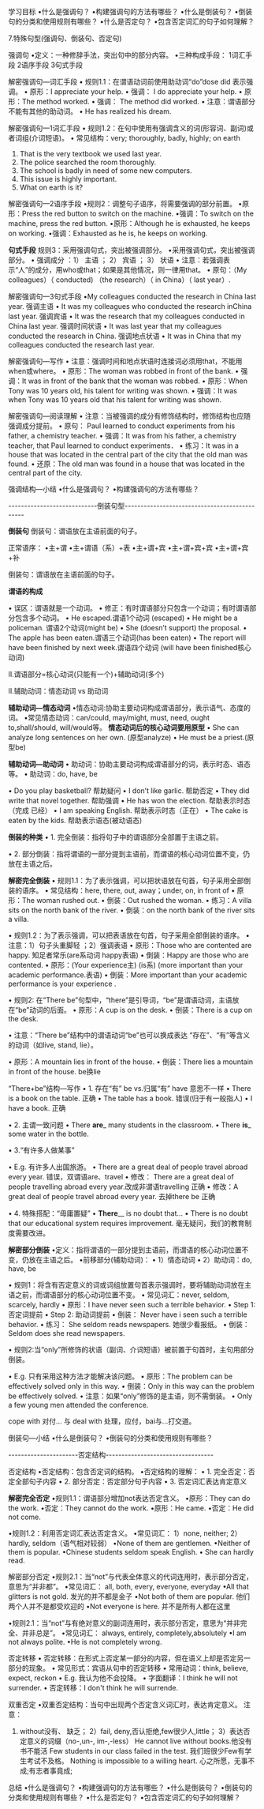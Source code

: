 


学习目标 
•什么是强调句？ 
•构建强调句的方法有哪些？ 
•什么是倒装句？ 
•倒装句的分类和使用规则有哪些？
 •什么是否定句？ 
 •包含否定词汇的句子如何理解？

7.特殊句型(强调句、倒装句、否定句)

强调句 
•定义：一种修辞手法，突出句中的部分内容。
 •三种构成手段：
1词汇手段
2语序手段
3句式手段

解密强调句—词汇手段 
• 规则1.1：在谓语动词前使用助动词“do”dose did 表示强调。
 • 原形：I appreciate your help. 
 • 强调： I do appreciate your help. 
 • 原形：The method worked. 
 • 强调： The method  did worked. 
 • 注意：谓语部分不能有其他的助动词。
  • He has realized his dream. 


解密强调句—1词汇手段 
• 规则1.2：在句中使用有强调含义的词(形容词、副词)或者词组(介词短语)。 
• 常见结构：very; thoroughly, badly, highly; on earth

1. That is the very textbook we used last year.
2. The police searched the room thoroughly.
3. The school is badly in need of some new computers.
4. This issue is highly important.
5. What on earth is it? 


解密强调句—2语序手段 
•规则2：调整句子语序，将需要强调的部分前置。 
•原形：Press the red button to switch on the machine. 
•强调：To switch on the machine, press the red button. 
•原形：Although he is exhausted, he keeps on working. 
•强调：Exhausted as he is, he keeps on working. 



**句式手段**
规则3：采用强调句式，突出被强调部分。 
•采用强调句式，突出被强调部分。 
• 强调成分
：1） 主语
； 2） 宾语
； 3） 状语
• 注意：若强调表示“人”的成分，用who或that；如果是其他情况，则一律用that。 
• 原句：（My colleagues）（ conducted) （the research）（ in China）（ last year）.




解密强调句—3句式手段 
•My colleagues conducted the research in China last year.
强调主语 • It was my colleagues who conducted the research inChina last year.
强调宾语 • It was the research that my colleagues conducted in China last year. 
强调时间状语 • It was last year that my colleagues conducted the research in China. 
强调地点状语 • It was in China that my colleagues conducted the  research last year. 







解密强调句—写作 
• 注意：强调时间和地点状语时连接词必须用that，不能用when或where。 
• 原形：The woman was robbed in front of the bank. 
• 强调：It was in front of the bank that the woman was robbed. 
• 原形：When Tony was 10 years old, his talent for writing was shown. 
• 强调：It was when Tony was 10 years old that his talent for writing was shown. 






解密强调句—阅读理解 
• 注意：当被强调的成分有修饰结构时，修饰结构也应随强调成分提前。
 • 原句： Paul learned to conduct experiments from his father, a chemistry teacher. 
 • 强调：It was from his father, a chemistry teacher, that Paul learned to conduct experiments． 
• 练习：It was in a house that was located in the central part of the city that the old man was found. 
• 还原：The old man was found in a house that was located in the central part of the city. 


强调结构—小结 
•什么是强调句？ 
•构建强调句的方法有哪些？





----------------------------倒装句型----------------------------------------------

**倒装句** 
倒装句：谓语放在主语前面的句子。

正常语序： 
•主+谓 
•主+谓语（系）+表 
•主+谓+宾 
•主+谓+宾+宾 
•主+谓+宾+补

倒装句：谓语放在主语前面的句子。

**谓语的构成** 


• 误区：谓语就是一个动词。 
• 修正：有时谓语部分只包含一个动词；有时谓语部分包含多个动词。 
• He escaped.谓语1个动词 (escaped)
• He might be a policeman. 谓语2个动词(might be)
• She (doesn’t support) the proposal. 
• The apple has been eaten.谓语三个动词(has been eaten) 
• The report will have been finished by next week.谓语四个动词 (will have been finished核心动词)



II.谓语部分=核心动词(只能有一个)+辅助动词(多个)

II.辅助动词：情态动词 vs 助动词



**辅助动词—情态动词** 
•情态动词:协助主要动词构成谓语部分，表示语气、态度的词。 
•常见情态动词：can/could, may/might, must, need, ought to,shall/should, will/would等。 
**情态动词后的核心动词要用原型**
• She can analyze long sentences on her own. (原型analyze)
• He must be a priest.(原型be)


**辅助动词—助动词** 
• 助动词：协助主要动词构成谓语部分的词，表示时态、语态等。 
• 助动词：do, have, be

• Do you play basketball? 帮助疑问
• I don’t like garlic. 帮助否定
• They did write that novel together. 帮助强调
• He has won the election. 帮助表示时态（完成 已经）
• I am speaking English. 帮助表示时态（正在）
• The cake is eaten by the kids. 帮助表示语态(被动语态)



**倒装的种类** 
• 1. 完全倒装：指将句子中的谓语部分全部置于主语之前。 

• 2. 部分倒装：指将谓语的一部分提到主语前，而谓语的核心动词位置不变，仍放在主语之后。



**解密完全倒装** 
• 规则1.1：为了表示强调，可以把状语放在句首，句子采用全部倒装的语序。 
• 常见结构：here, there, out, away；under, on, in front of 
• 原形：The woman rushed out. 
• 倒装：Out rushed the woman. 
• 练习：A villa sits on the north bank of the river. 
• 倒装：on the north bank of the river sits a villa.




 • 规则1.2：为了表示强调，可以把表语放在句首，句子采用全部倒装的语序。 
 • 注意：1）句子头重脚轻 ；2）强调表语 
 • 原形：Those who are contented are happy. 知足者常乐(are系动词 happy表语)
 • 倒装：Happy are those who are contented. 
 • 原形：(Your experience主) (is系) (more important than your academic performance.表语) 
 • 倒装：More important than your academic performance  is your experience  .



• 规则2: 在“There be”句型中，“there”是引导词，“be”是谓语动词，主语放在“be”动词的后面。 
• 原形：A cup is on the desk. 
• 倒装：There is a cup on the desk. 

• 注意：“There be”结构中的谓语动词“be”也可以换成表达 “存在”、“有”等含义的动词（如live, stand, lie）。
 
• 原形：A mountain lies in front of the house. 
• 倒装：There lies a mountain  in front of the house. be换lie



“There+be”结构—写作 
• 1. 存在“有” be vs.归属“有” have   意思不一样
• There is a book on the table. 正确
• The table has a book. 错误(归于有一般指人)
• I have a book. 正确

• 2. 主谓一致问题 
• There ____are_____ many students in the classroom. 
• There ____is_____ some water in the bottle. 


• 3.“有许多人做某事” 

• E.g. 有许多人出国旅游。 
• There are a great deal of people travel abroad every year. 错误，双谓语are、travel
• 修改： There are a great deal of people travelling abroad every year.改成非谓语travelling 正确 
• 修改：A great deal of people travel abroad every year. 去掉there be 正确


• 4. 特殊搭配：“毋庸置疑” 
• ______There________ is no doubt that…
• There is no doubt that our educational system requires improvement. 
毫无疑问，我们的教育制度需要改进。 



**解密部分倒装** 
•定义：指将谓语的一部分提到主语前，而谓语的核心动词位置不变，仍放在主语之后。 
•前移部分(辅助动词)： 
• 1）情态动词 
• 2）助动词：do, have, be



• 规则1：将含有否定意义的词或词组放置句首表示强调时，要将辅助动词放在主语之前，而谓语部分的核心动词位置不变。 
• 常见词汇：never, seldom, scarcely, hardly
• 原形：I have never seen such a terrible behavior. 
• Step 1: 否定词提前 
• Step 2: 助动词提前 
• 倒装： Never have i seen such a terrible behavior. 
• 练习： She seldom reads newspapers. 她很少看报纸。
• 倒装：Seldom does she read newspapers.


• 规则2:当“only”所修饰的状语（副词、介词短语）被前置于句首时，主句用部分倒装。 

• E.g. 只有采用这种方法才能解决该问题。 
• 原形：The problem can be effectively solved only in this way. 
• 倒装：Only in this way can the problem  be effectively solved.
• 注意：如果“only”修饰的是主语，则不需倒装。 
• Only a few young men attended the conference. 

cope with 对付…
与
deal with 处理，应付，bai与…打交道。



倒装句—小结 
•什么是倒装句？ 
•倒装句的分类和使用规则有哪些？






----------------------否定结构----------------------------------


否定结构 
•否定结构：包含否定词的结构。 
•否定结构的理解： 
• 1. 完全否定：否定全部句子内容 
• 2. 部分否定：否定部分句子内容 
• 3. 否定词汇表达肯定意义



**解密完全否定** 
•规则1.1：谓语部分增加not表达否定含义。 
•原形：They can do the work. 
•否定：They cannot do the work.
 •原形：He came. 
 •否定：He did not come. 


•规则1.2：利用否定词汇表达否定含义。 
•常见词汇：
1）none, neither; 
2）hardly, seldom（语气相对较弱） 
•None of them are gentlemen. 
•Neither of them is popular. 
•Chinese students seldom speak English. 
• She can hardly read. 




解密部分否定 
•规则2.1：当“not”与代表全体意义的代词连用时，表示部分否定，意思为“并非都”。 
•常见词汇： all, both, every, everyone, everyday
•All that glitters is not gold. 发光的并不都是金子
•Not both of them are popular. 他们两个人并不是都受欢迎的
•Not everyone is here. 并不是所有人都在这里


•规则2.1：当“not”与有绝对意义的副词连用时，表示部分否定，意思为“并非完全、并非总是”。 
•常见词汇： always, entirely, completely,absolutely
•I am not always polite. 
•He is not completely wrong. 



否定转移 
• 否定转移：在形式上否定某一部分的内容，但在语义上却是否定另一部分的现象。 
• 常见形式：宾语从句中的否定转移 
• 常用动词：think, believe, expect, reckon
• E.g. 我认为他不会投降。 
• 字面翻译：I think he will not surrender. 
• 否定转移：I don't think he will surrende.


双重否定 
•双重否定结构：当句中出现两个否定含义词汇时，表达肯定意义。
注意：
1) without没有、 缺乏； 
2）fail, deny,否认拒绝,few很少人,little； 
3）表达否定意义的词缀（no-,un-, im-,-less）
He cannot live without books.他没有书不能活
Few students in our class failed in the test. 我们班很少Few有学生考试不及格。 
Nothing is impossible to a willing heart. 心之所愿，无事不成;有志者事竟成;



总结
•什么是强调句？ 
•构建强调句的方法有哪些？ 
•什么是倒装句？ 
•倒装句的分类和使用规则有哪些？ 
•什么是否定句？ 
•包含否定词汇的句子如何理解？










